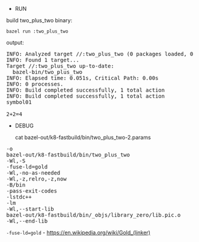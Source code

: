 * RUN

build two_plus_two binary:

	bazel run :two_plus_two

output:

<pre>
INFO: Analyzed target //:two_plus_two (0 packages loaded, 0 targets configured).
INFO: Found 1 target...
Target //:two_plus_two up-to-date:
  bazel-bin/two_plus_two
INFO: Elapsed time: 0.051s, Critical Path: 0.00s
INFO: 0 processes.
INFO: Build completed successfully, 1 total action
INFO: Build completed successfully, 1 total action
symbol01

2+2=4
</pre>


* DEBUG


	cat bazel-out/k8-fastbuild/bin/two_plus_two-2.params


<pre>
-o
bazel-out/k8-fastbuild/bin/two_plus_two
-Wl,-S
-fuse-ld=gold
-Wl,-no-as-needed
-Wl,-z,relro,-z,now
-B/bin
-pass-exit-codes
-lstdc++
-lm
-Wl,--start-lib
bazel-out/k8-fastbuild/bin/_objs/library_zero/lib.pic.o
-Wl,--end-lib
</pre>


`-fuse-ld=gold` - https://en.wikipedia.org/wiki/Gold_(linker)

